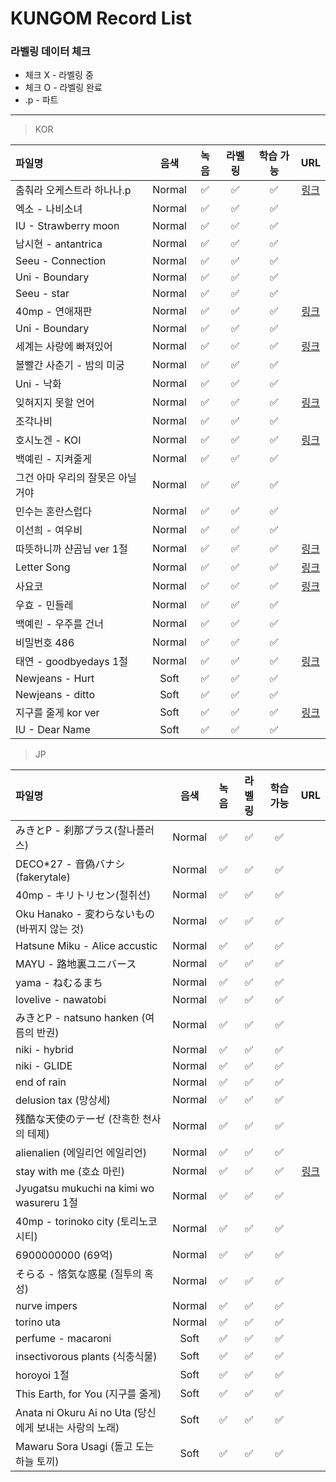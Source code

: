 # KUNGOM Record List

### 라벨링 데이터 체크 





- 체크 X - 라벨링 중
- 체크 O - 라벨링 완료
- .p - 파트


---


> KOR

| 파일명                    |  음색  | 녹음  | 라벨링 | 학습 가능 |  URL  |
| :------------------------ | :----: | :---: | :----: | :-------: | :---: |
| 춤춰라 오케스트라 하나나.p | Normal |   ✅    |   ✅    |     ✅     |    [링크](https://youtu.be/rEnq16GZTX0)   |
| 엑소 - 나비소녀  | Normal |    ✅   |   ✅    |     ✅     |       |
| IU - Strawberry moon  | Normal |    ✅   |   ✅    |     ✅     |       |
| 남시현 - antantrica  | Normal |   ✅   |   ✅    |     ✅     |       |
| Seeu - Connection  | Normal |    ✅   |   ✅    |     ✅     |       |
| Uni - Boundary  | Normal |     ✅  |   ✅    |     ✅     |       |
| Seeu - star  | Normal |     ✅  |   ✅    |     ✅     |       |
| 40mp - 연애재판  | Normal | ✅     |   ✅    |     ✅     |   [링크](https://youtu.be/Q1ij_e9BLs4)    |
| Uni - Boundary  | Normal |    ✅   |   ✅    |     ✅     |       |
| 세계는 사랑에 빠져있어  | Normal |  ✅    |   ✅    |     ✅     |    [링크](https://youtu.be/1UbyyaDc8x0)   |
| 볼빨간 사춘기 - 밤의 미궁  | Normal |  ✅   |   ✅    |     ✅     |       |
| Uni - 낙화  | Normal |    ✅ |   ✅    |     ✅     |       |
| 잊혀지지 못할 언어  | Normal |✅     |   ✅    |     ✅     |   [링크](https://youtu.be/I7FgUg39B-I)    |
| 조각나비  | Normal |   ✅  |   ✅    |     ✅     |       |
| 호시노겐 - KOI  | Normal |✅     |   ✅    |     ✅     |   [링크](https://youtu.be/fIGfjn9qijk)    |
| 백예린 - 지켜줄게  | Normal |✅     |   ✅    |     ✅     |       |
| 그건 아마 우리의 잘못은 아닐 거야  | Normal |  ✅  |   ✅    |     ✅     |       |
| 민수는 혼란스럽다  | Normal |  ✅   |   ✅    |     ✅     |       |
| 이선희 - 여우비  | Normal |   ✅    |   ✅    |     ✅     |       |
| 따뜻하니까 샨곰님 ver 1절  | Normal | ✅  |   ✅    |     ✅     |   [링크](https://youtu.be/Qf2EPslKVOI)    |
| Letter Song  | Normal |    ✅ |   ✅    |     ✅     |   [링크](https://youtu.be/rd2IJ3Ep02k)    |
| 사요코  | Normal |   ✅  |   ✅    |     ✅     |   [링크](https://cacaoholic.ateli.com/Lmc43Zl)    |
| 우효 - 민들레  | Normal | ✅    |   ✅    |     ✅     |       |
| 백예린 - 우주를 건너  | Normal | ✅   |   ✅    |     ✅     |       |
| 비밀번호 486  | Normal |   ✅  |   ✅    |     ✅     |       |
| 태연 - goodbyedays 1절  | Normal |  ✅    |   ✅    |     ✅     |    [링크](https://youtu.be/SSGWxVT8koE)   |
| Newjeans - Hurt  | Soft |   ✅  |   ✅    |     ✅     |       |
| Newjeans - ditto  | Soft |   ✅  |   ✅    |     ✅     |       |
| 지구를 줄게 kor ver  | Soft |   ✅  |   ✅    |     ✅     |    [링크](https://youtu.be/zuvaTYdMkVM)   |
| IU - Dear Name  | Soft | ✅    |   ✅    |     ✅     |    |


> JP

| 파일명                    |  음색  | 녹음  | 라벨링 | 학습 가능 |  URL  |
| :------------------------ | :----: | :---: | :----: | :-------: | :---: |
| みきとP - 刹那プラス(찰나플러스)   | Normal |   ✅  |   ✅    |     ✅     |       |
| DECO*27 - 音偽バナシ(fakerytale)  | Normal |   ✅  |   ✅    |     ✅     |       |
| 40mp - キリトリセン(절취선)  | Normal |  ✅   |   ✅    |     ✅     |       |
| Oku Hanako - 変わらないもの (바뀌지 않는 것)  | Normal |  ✅  |   ✅    |     ✅     |       |
| Hatsune Miku - Alice accustic  | Normal |  ✅   |   ✅    |     ✅     |       |
| MAYU - 路地裏ユニバース  | Normal |  ✅  |   ✅    |     ✅     |       |
| yama - ねむるまち  | Normal | ✅    |   ✅    |     ✅     |       |
| lovelive - nawatobi  | Normal |   ✅ |   ✅    |     ✅     |       |
| みきとP - natsuno hanken (여름의 반권)  | Normal |  ✅ |   ✅    |     ✅     |       |
| niki - hybrid  | Normal | ✅  |   ✅    |     ✅     |       |
| niki - GLIDE  | Normal |   ✅  |   ✅    |     ✅     |       |
| end of rain  | Normal |  ✅ |   ✅    |     ✅     |       |
| delusion tax (망상세)  | Normal |   ✅ |   ✅    |     ✅     |       |
| 残酷な天使のテーゼ (잔혹한 천사의 테제)  | Normal | ✅   |   ✅    |     ✅     |       |
| alienalien (에일리언 에일리언)  | Normal |  ✅   |   ✅    |     ✅     |       |
| stay with me (호쇼 마린)   | Normal |   ✅  |   ✅    |     ✅     |    [링크](https://youtu.be/7b9DWZ1OxwI)   |
| Jyugatsu mukuchi na kimi wo wasureru 1절  | Normal | ✅   |   ✅    |     ✅     |       |
| 40mp - torinoko city (토리노코시티)  | Normal |  ✅  |   ✅    |     ✅     |       |
| 6900000000 (69억)  | Normal | ✅   |   ✅    |     ✅     |       |
| そらる - 悋気な惑星 (질투의 혹성)  | Normal |  ✅   |   ✅    |     ✅     |       |
| nurve impers  | Normal | ✅  |   ✅    |     ✅     |       |
| torino uta  | Normal |   ✅   |   ✅    |     ✅     |       |
| perfume - macaroni   | Soft |   ✅   |   ✅    |     ✅     |       |
| insectivorous plants (식충식물)  | Soft |  ✅   |   ✅    |     ✅     |       |
| horoyoi 1절  | Soft |    ✅   |   ✅    |     ✅     |       |
| This Earth, for You (지구를 줄게)  | Soft |    ✅  |   ✅    |     ✅     |       |
| Anata ni Okuru Ai no Uta (당신에게 보내는 사랑의 노래)  | Soft |   ✅   |   ✅    |     ✅     |       |
| Mawaru Sora Usagi (돌고 도는 하늘 토끼)  | Soft |  ✅    |   ✅    |     ✅     |       |

